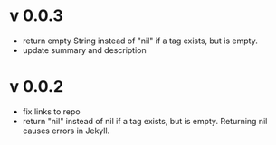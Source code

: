 # v 0.0.3
- return empty String instead of "nil" if a tag exists, but is empty.
- update summary and description

# v 0.0.2
- fix links to repo
- return "nil" instead of nil if a tag exists, but is empty. Returning nil causes errors in Jekyll.
